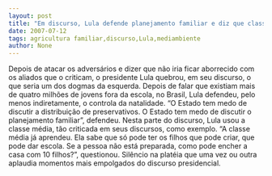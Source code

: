 ```yaml
---
layout: post
title: "Em discurso, Lula defende planejamento familiar e diz que classe média dá exemplo com poucos filhos"
date: 2007-07-12
tags: agricultura familiar,discurso,Lula,mediambiente
author: None
---
```

Depois de atacar os advers&aacute;rios e dizer que n&atilde;o iria ficar aborrecido com os aliados que o criticam, o presidente Lula quebrou, em seu discurso, o que seria um dos dogmas da esquerda.
Depois de falar que existiam mais de quatro milh&otilde;es de jovens fora da escola, no Brasil, Lula defendeu, pelo menos indiretamente, o controla da natalidade.
&ldquo;O Estado tem medo de discutir a distribui&ccedil;&atilde;o de preservativos. O Estado tem medo de discutir o planejamento familiar&rdquo;, defendeu.
Nesta parte do discurso, Lula usou a classe m&eacute;dia, t&atilde;o criticada em seus discursos, como exemplo. &ldquo;A classe m&eacute;dia j&aacute; aprendeu. Ela sabe que s&oacute; pode ter os filhos que pode criar, que pode dar escola. Se a pessoa n&atilde;o est&aacute; preparada, como pode encher a casa com 10 filhos?&rdquo;, questionou. Sil&ecirc;ncio na plat&eacute;ia que uma vez ou outra aplaudia momentos mais empolgados do discurso presidencial.
 
